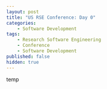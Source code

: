 ```yaml
---
layout: post
title: "US RSE Conference: Day 0"
categories:
    - Software Development
tags:
    - Research Software Engineering
    - Conference
    - Software Development
published: false
hidden: true
---
```


temp

